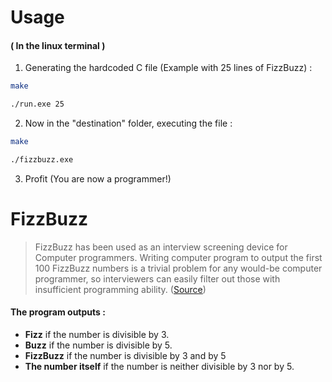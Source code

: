 # Usage

#### ( In the linux terminal )

1. Generating the hardcoded C file (Example with 25 lines of FizzBuzz) :

```bash
make
```
```bash
./run.exe 25
```

2. Now in the "destination" folder, executing the file :

```bash
make
```
```bash
./fizzbuzz.exe
```

3. Profit (You are now a programmer!)


# FizzBuzz

> FizzBuzz has been used as an interview screening device for Computer
> programmers. Writing computer program to output the first 100 FizzBuzz
> numbers is a trivial problem for any would-be computer programmer, so
> interviewers can easily filter out those with insufficient programming
> ability. ([Source](https://en.wikipedia.org/wiki/Fizz_buzz))

#### The program outputs :

* **Fizz** if the number is divisible by 3.
* **Buzz** if the number is divisible by 5.
* **FizzBuzz** if the number is divisible by 3 and by 5
* **The number itself** if the number is neither divisible by 3 nor by 5.
